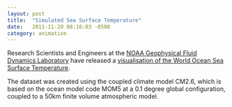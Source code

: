 ```yaml
---
layout: post
title:  "Simulated Sea Surface Temperature"
date:   2011-11-20 08:16:03 -0500
category: animation 
---
```


Research Scientists and Engineers at the
[NOAA Geophysical Fluid Dynamics Laboratory](https://www.gfdl.noaa.gov/)
have released a
[visualisation of the World Ocean Sea Surface Temperature](https://vimeo.com/27076776).

The dataset was created using the coupled climate model CM2.6, which
is based on the ocean model code MOM5 at a 0.1 degree global
configuration, coupled to a 50km finite volume atmospheric model.
